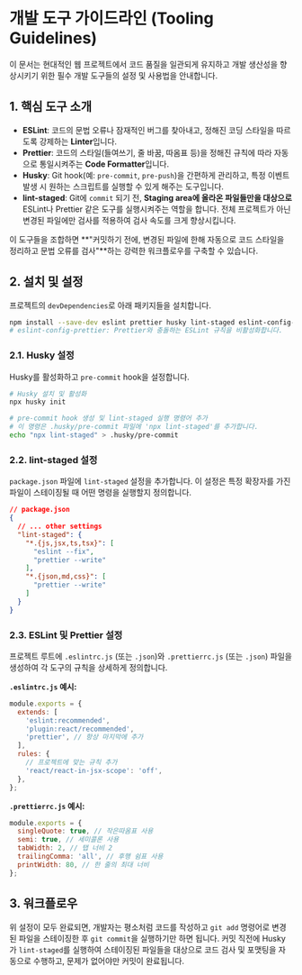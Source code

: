 # 개발 도구 가이드라인 (Tooling Guidelines)

이 문서는 현대적인 웹 프로젝트에서 코드 품질을 일관되게 유지하고 개발 생산성을 향상시키기 위한 필수 개발 도구들의 설정 및 사용법을 안내합니다.

## 1. 핵심 도구 소개

-   **ESLint**: 코드의 문법 오류나 잠재적인 버그를 찾아내고, 정해진 코딩 스타일을 따르도록 강제하는 **Linter**입니다.
-   **Prettier**: 코드의 스타일(들여쓰기, 줄 바꿈, 따옴표 등)을 정해진 규칙에 따라 자동으로 통일시켜주는 **Code Formatter**입니다.
-   **Husky**: Git hook(예: `pre-commit`, `pre-push`)을 간편하게 관리하고, 특정 이벤트 발생 시 원하는 스크립트를 실행할 수 있게 해주는 도구입니다.
-   **lint-staged**: Git에 `commit` 되기 전, **Staging area에 올라온 파일들만을 대상으로** ESLint나 Prettier 같은 도구를 실행시켜주는 역할을 합니다. 전체 프로젝트가 아닌 변경된 파일에만 검사를 적용하여 검사 속도를 크게 향상시킵니다.

이 도구들을 조합하면 **"커밋하기 전에, 변경된 파일에 한해 자동으로 코드 스타일을 정리하고 문법 오류를 검사"**하는 강력한 워크플로우를 구축할 수 있습니다.

## 2. 설치 및 설정

프로젝트의 `devDependencies`로 아래 패키지들을 설치합니다.

```bash
npm install --save-dev eslint prettier husky lint-staged eslint-config-prettier
# eslint-config-prettier: Prettier와 충돌하는 ESLint 규칙을 비활성화합니다.
```

### 2.1. Husky 설정

Husky를 활성화하고 `pre-commit` hook을 설정합니다.

```bash
# Husky 설치 및 활성화
npx husky init

# pre-commit hook 생성 및 lint-staged 실행 명령어 추가
# 이 명령은 .husky/pre-commit 파일에 'npx lint-staged'를 추가합니다.
echo "npx lint-staged" > .husky/pre-commit
```

### 2.2. lint-staged 설정

`package.json` 파일에 `lint-staged` 설정을 추가합니다. 이 설정은 특정 확장자를 가진 파일이 스테이징될 때 어떤 명령을 실행할지 정의합니다.

```json
// package.json
{
  // ... other settings
  "lint-staged": {
    "*.{js,jsx,ts,tsx}": [
      "eslint --fix",
      "prettier --write"
    ],
    "*.{json,md,css}": [
      "prettier --write"
    ]
  }
}
```

### 2.3. ESLint 및 Prettier 설정

프로젝트 루트에 `.eslintrc.js` (또는 `.json`)와 `.prettierrc.js` (또는 `.json`) 파일을 생성하여 각 도구의 규칙을 상세하게 정의합니다.

**`.eslintrc.js` 예시:**

```javascript
module.exports = {
  extends: [
    'eslint:recommended',
    'plugin:react/recommended',
    'prettier', // 항상 마지막에 추가
  ],
  rules: {
    // 프로젝트에 맞는 규칙 추가
    'react/react-in-jsx-scope': 'off',
  },
};
```

**`.prettierrc.js` 예시:**

```javascript
module.exports = {
  singleQuote: true, // 작은따옴표 사용
  semi: true, // 세미콜론 사용
  tabWidth: 2, // 탭 너비 2
  trailingComma: 'all', // 후행 쉼표 사용
  printWidth: 80, // 한 줄의 최대 너비
};
```

## 3. 워크플로우

위 설정이 모두 완료되면, 개발자는 평소처럼 코드를 작성하고 `git add` 명령어로 변경된 파일을 스테이징한 후 `git commit`을 실행하기만 하면 됩니다. 커밋 직전에 Husky가 `lint-staged`를 실행하여 스테이징된 파일들을 대상으로 코드 검사 및 포맷팅을 자동으로 수행하고, 문제가 없어야만 커밋이 완료됩니다.

